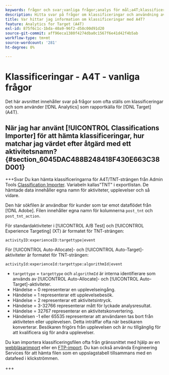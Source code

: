 ```yaml
---
keywords: frågor och svar;vanliga frågor;analys för mål;a4T;klassificeringar;klassificering;klassificeringsimportör;post-action;händelsekoder
description: Hitta svar på frågor om klassificeringar och användning av [!UICONTROL Analytics for Target] (A4T).
title: Var hittar jag information om klassificeringar med A4T?
feature: Analytics for Target (A4T)
exl-id: 875f6c1c-1bda-40a9-96f2-d58c00d91d20
source-git-commit: aff96eca1380f4274dba0c1567f6e41d42f4b5ab
workflow-type: tm+mt
source-wordcount: '281'
ht-degree: 0%

---
```


# Klassificeringar - A4T - vanliga frågor

Det här avsnittet innehåller svar på frågor som ofta ställs om klassificeringar och som använder [!DNL Analytics] som rapportkälla för [!DNL Target] (A4T).

## När jag har använt [!UICONTROL Classifications Importer] för att hämta klassificeringar, hur matchar jag värdet efter åtgärd med ett aktivitetsnamn? {#section_6045DAC488B248418F430E663C38D001}

+++Svar
Du kan hämta klassificeringarna för A4T/TNT-strängen från Admin Tools [Classification Importer](https://experienceleague.adobe.com/docs/analytics/components/classifications/classifications-importer/c-working-with-saint.html). Variabeln kallas&quot;TNT&quot; i exportlistan. De hämtade data innehåller egna namn för aktiviteter, upplevelser och så vidare.

Den här sökfilen är användbar för kunder som tar emot dataflödet från [!DNL Adobe]. Filen innehåller egna namn för kolumnerna `post_tnt` och `post_tnt_action`.

För standardaktiviteter i [!UICONTROL A/B Test] och [!UICONTROL Experience Targeting] (XT) är formatet för TNT-strängen:

```
activityID:experienceID:targettype|event
```

För [!UICONTROL Auto-Allocate]- och [!UICONTROL Auto-Target]-aktiviteter är formatet för TNT-strängen:

```
activityId:experienceId:targettype:algorithmId|event
```

* `targettype` = `targettype` och `algorithmId` är interna identifierare som används av [!UICONTROL Auto-Allocate]- och [!UICONTROL Auto-Target]-aktiviteter.
* Händelse = 0 representerar en upplevelseingång.
* Händelse = 1 representerar ett upplevelsebesök.
* Händelse = 2 representerar ett aktivitetsintryck.
* Händelse = 3-32766 representerar mått för lyckade analysresultat.
* Händelse = 32767 representerar en aktivitetskonvertering.
* Händelsen -1 eller 65535 representerar att användaren tas bort från aktiviteten eller upplevelsen. Detta inträffar ofta när besökaren konverterar. Besökaren frigörs från upplevelsen och är nu tillgänglig för att kvalificera sig för andra upplevelser.

Du kan importera klassificeringsfilen ofta från gränssnittet med hjälp av en [webbläsarimport](https://experienceleague.adobe.com/docs/analytics/components/classifications/classifications-importer/browser-import.html?lang=en) eller en [FTP-import](https://experienceleague.adobe.com/docs/analytics/components/classifications/classifications-importer/import-file.html?lang=en). Du kan också använda Engineering Services för att hämta filen som en uppslagstabell tillsammans med en datafeed i klickströmmen.

+++
